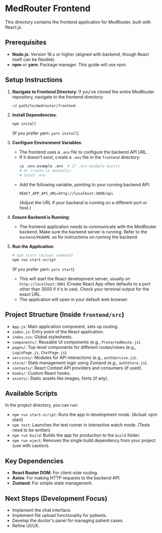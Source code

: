 # MedRouter Frontend

This directory contains the frontend application for MedRouter, built with React.js.

## Prerequisites

*   **Node.js**: Version 16.x or higher (aligned with backend, though React itself can be flexible).
*   **npm** or **yarn**: Package manager. This guide will use npm.

## Setup Instructions

1.  **Navigate to Frontend Directory**:
    If you've cloned the entire MedRouter repository, navigate to the frontend directory:
    ```bash
    cd path/to/medrouter/frontend
    ```

2.  **Install Dependencies**:
    ```bash
    npm install
    ```
    (If you prefer yarn: `yarn install`)

3.  **Configure Environment Variables**:
    *   The frontend uses a `.env` file to configure the backend API URL.
    *   If it doesn't exist, create a `.env` file in the `frontend` directory:
        ```bash
        cp .env.example .env  # If .env.example exists
        # Or create it manually:
        # touch .env
        ```
    *   Add the following variable, pointing to your running backend API:
        ```
        REACT_APP_API_URL=http://localhost:3000/api
        ```
        (Adjust the URL if your backend is running on a different port or host.)

4.  **Ensure Backend is Running**:
    *   The frontend application needs to communicate with the MedRouter backend. Make sure the backend server is running. Refer to the `backend/README.md` for instructions on running the backend.

5.  **Run the Application**:
    ```bash
    # npm start (actual command)
    npm run start-script
    ```
    (If you prefer yarn: `yarn start`)
    *   This will start the React development server, usually on `http://localhost:3001` (Create React App often defaults to a port other than 3000 if it's in use). Check your terminal output for the exact URL.
    *   The application will open in your default web browser.

## Project Structure (Inside `frontend/src`)

*   `App.js`: Main application component, sets up routing.
*   `index.js`: Entry point of the React application.
*   `index.css`: Global stylesheets.
*   `components/`: Reusable UI components (e.g., `ProtectedRoute.js`).
*   `pages/`: Top-level components for different routes/views (e.g., `LoginPage.js`, `ChatPage.js`).
*   `services/`: Modules for API interactions (e.g., `authService.js`).
*   `store/`: State management logic using Zustand (e.g., `authStore.js`).
*   `contexts/`: React Context API providers and consumers (if used).
*   `hooks/`: Custom React hooks.
*   `assets/`: Static assets like images, fonts (if any).

## Available Scripts

In the project directory, you can run:

*   `npm run start-script`: Runs the app in development mode. (Actual: npm start)
*   `npm test`: Launches the test runner in interactive watch mode. (Tests need to be written)
*   `npm run build`: Builds the app for production to the `build` folder.
*   `npm run eject`: Removes the single build dependency from your project (use with caution).

## Key Dependencies

*   **React Router DOM**: For client-side routing.
*   **Axios**: For making HTTP requests to the backend API.
*   **Zustand**: For simple state management.

## Next Steps (Development Focus)

*   Implement the chat interface.
*   Implement file upload functionality for patients.
*   Develop the doctor's panel for managing patient cases.
*   Refine UI/UX.
